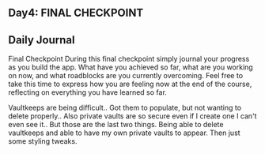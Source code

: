 ## Day4: FINAL CHECKPOINT

## Daily Journal
Final Checkpoint
During this final checkpoint simply journal your progress as you build the app. What have you achieved so far, what are you working on now, and what roadblocks are you currently overcoming. Feel free to take this time to express how you are feeling now at the end of the course, reflecting on everything you have learned so far.

Vaultkeeps are being difficult.. Got them to populate, but not wanting to delete properly.. Also private vaults are so secure even if I create one I can't even see it.. But those are the last two things. Being able to delete vaultkeeps and able to have my own private vaults to appear. Then just some styling tweaks.
